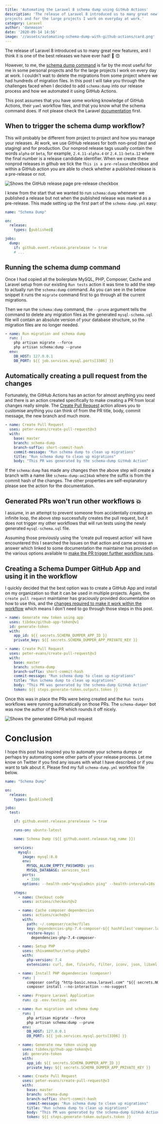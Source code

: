 ```yaml
---
title: 'Automating the Laravel 8 schema dump using GitHub Actions'
description: 'The release of Laravel 8 introduced us to many great new features and I think it is one of the best releases we have ever had! However, the schema dump command is far by the most useful for me in some personal 
projects and for the large projects I work on everyday at work.'
category: Laravel
author: 'danmason'
date: '2020-09-14 14:56'
image: '//assets/automating-schema-dump-with-github-actions/card.png'
---
```


The release of Laravel 8 introduced us to many great new features, and I think it is one of the best releases we have
ever had! :tada: :heart_eyes:

However, to me, the [schema dump command](https://laravel.com/docs/8.x/migrations#squashing-migrations) is far by the
most useful for me in some personal projects and for the large projects I work on every day at work. I couldn't wait
to delete the migrations from some project where we had hundreds of migration files. In this post I will take you
through the challenges faced when I decided to add `schema:dump` into our release process and how we automated it
using GitHub Actions.

<!--more-->

This post assumes that you have some working knowledge of GitHub Actions, their `yaml` workflow
files, and that you know what the schema command does. If not please check the Laravel
[documentation](https://laravel.com/docs/8.x/migrations#squashing-migrations) first.

## When to trigger the schema dump workflow?
This will probably be different from project to project and how you manage your releases. At work, we use GitHub
releases for both non-prod (test and staging) and for production. Our nonprod release tags usually contain the
words `alpha` or `beta`, for example, `2.4.11-alpha.4` or `2.4.11-beta.12` where the final number is a release
candidate identifier. When we create these nonprod releases in github we tick the `This is a pre-release` checkbox and
within a GitHub action you are able to check whether a published release is a pre-release or not.

![Shows the GitHub release page pre-release checkbox](../assets/automating-schema-dump-with-github-actions/pre-release.png)

I knew from the start that we wanted to run `schema:dump` whenever we published a release but not when the published
release was marked as a pre-release. This made setting up the first part of the `schema-dump.yml` easy:

```yaml
name: "Schema Dump"

on:
  release:
    types: [published]

jobs:
  dump:
    if: github.event.release.prerelease != true
    # ...
```

## Running the schema dump command
Once I had copied all the boilerplate MySQL, PHP, Composer, Cache and Laravel setup from our existing
`Run tests` action it was time to add the step to actually run the `schema:dump` command. As you can see in the below
snippet it runs the `migrate` command first to go through all the current migrations.

Then we run the `schema:dump` command, the `--prune` argument tells the command to delete any migration files as the
generated `mysql-schema.sql` file will contain an absolute version of your database structure, so the migration files
are no longer needed.

```yaml
- name: Run migration and schema dump
  run: |
    php artisan migrate --force
    php artisan schema:dump --prune
  env:
    DB_HOST: 127.0.0.1
    DB_PORT: ${{ job.services.mysql.ports[3306] }}
```

## Automatically creating a pull request from the changes
Fortunately, the GitHub Actions has an action for almost anything you need and there is an action created
specifically to make creating a PR from local changes really simple. The
[Create Pull Request](https://github.com/marketplace/actions/create-pull-request) action allows you to customise
anything you can think of from the PR title, body, commit message, the new branch and much more.

```yaml
- name: Create Pull Request
  uses: peter-evans/create-pull-request@v3
  with:
    base: master
    branch: schema-dump
    branch-suffix: short-commit-hash
    commit-message: "Run schema dump to clean up migrations"
    title: "Run schema dump to clean up migrations"
    body: "This PR was generated by the schema-dump GitHub Action"
```

If the `schema:dump` has made any changes then the above step will create a branch with a name like
`schema-dump-ae234ab` where the suffix is from the commit hash of the changes. The other properties are
self-explanatory please see the action for the documentation.

## Generated PRs won't run other workflows :boom:
I assume, in an attempt to prevent someone from accidentally creating an infinite loop, the above step successfully
creates the pull request, but it does not trigger my other workflows that will run tests using the newly generated
`mysql-schema.sql` file.

Assuming those previously using the 'create pull request action' will have encountered this I searched the Issues on
that action and came across an answer which linked to some documentation the maintainer has provided on the various
options available to
[make the PR trigger further workflow runs](https://github.com/peter-evans/create-pull-request/blob/master/docs/concepts-guidelines.md#workarounds-to-trigger-further-workflow-runs).

## Creating a Schema Dumper GitHub App and using it in the workflow
I quickly decided that the best option was to create a GitHub App and install on my organization so that it can be
used in multiple projects. Again, the `create pull request` maintainer has graciously provided documentation on how to
use this, and the
[changes required to make it work within the workflow](https://github.com/peter-evans/create-pull-request/blob/master/docs/concepts-guidelines.md#authenticating-with-github-app-generated-tokens)
which means I don't need to go through those steps in this post.

```yaml
- name: Generate new token using app
  uses: tibdex/github-app-token@v1
  id: generate-token
  with:
    app_id: ${{ secrets.SCHEMA_DUMPER_APP_ID }}
    private_key: ${{ secrets.SCHEMA_DUMPER_APP_PRIVATE_KEY }}

- name: Create Pull Request
  uses: peter-evans/create-pull-request@v3
  with:
    base: master
    branch: schema-dump
    branch-suffix: short-commit-hash
    commit-message: "Run schema dump to clean up migrations"
    title: "Run schema dump to clean up migrations"
    body: "This PR was generated by the schema-dump GitHub Action"
    token: ${{ steps.generate-token.outputs.token }}
```

Once this was in place the PRs were being created and the `Run tests` workflows were running automatically on those
PRs. The `schema-dumper` bot was now the author of the PR which rounds it off nicely.

![Shows the generated GitHub pull request](../assets/automating-schema-dump-with-github-actions/pull-request.png)

# Conclusion
I hope this post has inspired you to automate your schema dumps or perhaps try automating some other parts of
your release process. Let me know on Twitter if you find any issues with what I have described or if you want to talk
about it. Please find my full `schema-dump.yml` workflow file below.

```yaml
name: "Schema Dump"

on:
  release:
    types: [published]

jobs:
  test:

    if: github.event.release.prerelease != true

    runs-on: ubuntu-latest

    name: Schema Dump (${{ github.event.release.tag_name }})

    services:
      mysql:
        image: mysql:8.0
        env:
          MYSQL_ALLOW_EMPTY_PASSWORD: yes
          MYSQL_DATABASE: services_test
        ports:
          - 3306
        options: --health-cmd="mysqladmin ping" --health-interval=10s --health-timeout=5s --health-retries=3

    steps:
      - name: Checkout code
        uses: actions/checkout@v2

      - name: Cache composer dependencies
        uses: actions/cache@v1
        with:
          path: ~/.composer/cache/files
          key: dependencies-php-7.4-composer-${{ hashFiles('composer.lock') }}
          restore-keys: |
            dependencies-php-7.4-composer-

      - name: Setup PHP
        uses: shivammathur/setup-php@v2
        with:
          php-version: 7.4
          extensions: curl, dom, fileinfo, filter, iconv, json, libxml, mbstring, openssl, pcntl, pcre, pdo, simplexml, sqlite, pdo_sqlite, tokenizer, xml, xmlwriter, zip

      - name: Install PHP dependencies (composer)
        run: |
          composer config "http-basic.nova.laravel.com" "${{ secrets.NOVA_USERNAME }}" "${{ secrets.NOVA_PASSWORD }}"
          composer install --no-interaction --no-suggest

      - name: Prepare Laravel Application
        run: cp .env.testing .env

      - name: Run migration and schema dump
        run: |
          php artisan migrate --force
          php artisan schema:dump --prune
        env:
          DB_HOST: 127.0.0.1
          DB_PORT: ${{ job.services.mysql.ports[3306] }}

      - name: Generate new token using app
        uses: tibdex/github-app-token@v1
        id: generate-token
        with:
          app_id: ${{ secrets.SCHEMA_DUMPER_APP_ID }}
          private_key: ${{ secrets.SCHEMA_DUMPER_APP_PRIVATE_KEY }}

      - name: Create Pull Request
        uses: peter-evans/create-pull-request@v3
        with:
          base: master
          branch: schema-dump
          branch-suffix: short-commit-hash
          commit-message: "Run schema dump to clean up migrations"
          title: "Run schema dump to clean up migrations"
          body: "This PR was generated by the schema-dump GitHub Action"
          token: ${{ steps.generate-token.outputs.token }}

```
